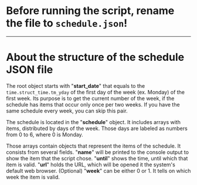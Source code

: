 # Before running the script, rename the file to `schedule.json`!

---

# About the structure of the schedule JSON file

The root object starts with "**start_date**" that equals to the `time.struct_time.tm_yday` of the first day of the week (ex. Monday) of the first week. Its purpose is to get the current number of the week, if the schedule has items that occur only once per two weeks. If you have the same schedule every week, you can skip this pair.

The schedule is located in the "**schedule**" object. It includes arrays with items, distributed by days of the week. Those days are labeled as numbers from 0 to 6, where 0 is Monday.

Those arrays contain objects that represent the items of the schedule. It consists from several fields. "**name**" will be printed to the console output to show the item that the script chose. "**until**" shows the time, until which that item is valid. "**url**" holds the URL, which will be opened it the system's default web browser. (Optional) "**week**" can be either 0 or 1. It tells on which week the item is valid.